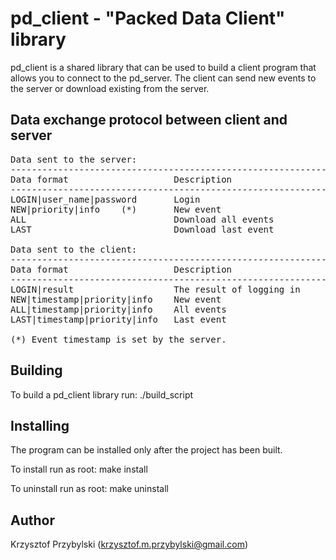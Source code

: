 pd_client - "Packed Data Client" library
========================================
pd_client is a shared library that can be used to build a client program that allows you to connect to the pd_server.
The client can send new events to the server or download existing from the server.

Data exchange protocol between client and server
------------------------------------------------
<pre>
Data sent to the server:
-------------------------------------------------------------
Data format                    Description
-------------------------------------------------------------
LOGIN|user_name|password       Login
NEW|priority|info    (*)       New event
ALL                            Download all events
LAST                           Download last event

Data sent to the client:
-------------------------------------------------------------
Data format                    Description
-------------------------------------------------------------
LOGIN|result                   The result of logging in
NEW|timestamp|priority|info    New event
ALL|timestamp|priority|info    All events
LAST|timestamp|priority|info   Last event

(*) Event timestamp is set by the server.
</pre>


Building
--------
To build a pd_client library run:   ./build_script


Installing
----------
The program can be installed only after the project has been built.

To install run as root:   make install

To uninstall run as root:   make uninstall


Author
------
Krzysztof Przybylski (krzysztof.m.przybylski@gmail.com)
